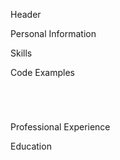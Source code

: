 Header


Personal Information


Skills


Code Examples
```




```

Professional Experience


Education